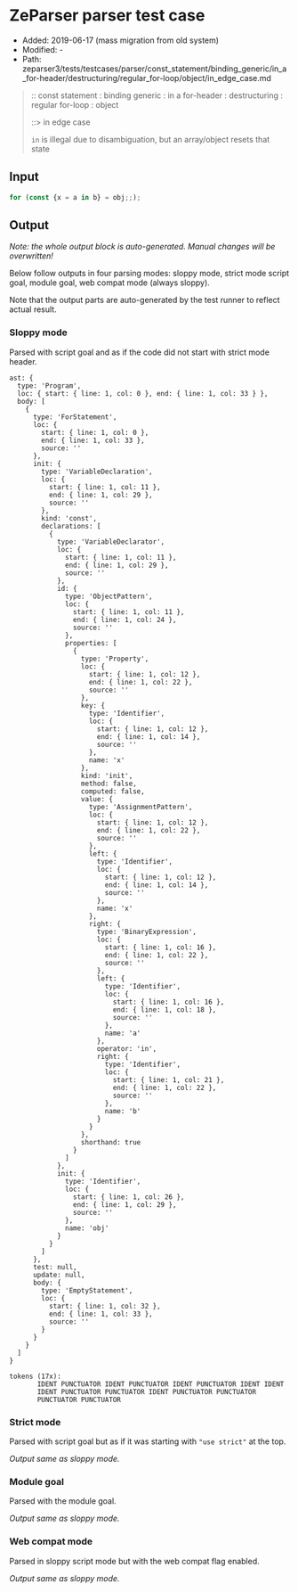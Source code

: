# ZeParser parser test case

- Added: 2019-06-17 (mass migration from old system)
- Modified: -
- Path: zeparser3/tests/testcases/parser/const_statement/binding_generic/in_a_for-header/destructuring/regular_for-loop/object/in_edge_case.md

> :: const statement : binding generic : in a for-header : destructuring : regular for-loop : object
>
> ::> in edge case
>
> `in` is illegal due to disambiguation, but an array/object resets that state

## Input

`````js
for (const {x = a in b} = obj;;);
`````

## Output

_Note: the whole output block is auto-generated. Manual changes will be overwritten!_

Below follow outputs in four parsing modes: sloppy mode, strict mode script goal, module goal, web compat mode (always sloppy).

Note that the output parts are auto-generated by the test runner to reflect actual result.

### Sloppy mode

Parsed with script goal and as if the code did not start with strict mode header.

`````
ast: {
  type: 'Program',
  loc: { start: { line: 1, col: 0 }, end: { line: 1, col: 33 } },
  body: [
    {
      type: 'ForStatement',
      loc: {
        start: { line: 1, col: 0 },
        end: { line: 1, col: 33 },
        source: ''
      },
      init: {
        type: 'VariableDeclaration',
        loc: {
          start: { line: 1, col: 11 },
          end: { line: 1, col: 29 },
          source: ''
        },
        kind: 'const',
        declarations: [
          {
            type: 'VariableDeclarator',
            loc: {
              start: { line: 1, col: 11 },
              end: { line: 1, col: 29 },
              source: ''
            },
            id: {
              type: 'ObjectPattern',
              loc: {
                start: { line: 1, col: 11 },
                end: { line: 1, col: 24 },
                source: ''
              },
              properties: [
                {
                  type: 'Property',
                  loc: {
                    start: { line: 1, col: 12 },
                    end: { line: 1, col: 22 },
                    source: ''
                  },
                  key: {
                    type: 'Identifier',
                    loc: {
                      start: { line: 1, col: 12 },
                      end: { line: 1, col: 14 },
                      source: ''
                    },
                    name: 'x'
                  },
                  kind: 'init',
                  method: false,
                  computed: false,
                  value: {
                    type: 'AssignmentPattern',
                    loc: {
                      start: { line: 1, col: 12 },
                      end: { line: 1, col: 22 },
                      source: ''
                    },
                    left: {
                      type: 'Identifier',
                      loc: {
                        start: { line: 1, col: 12 },
                        end: { line: 1, col: 14 },
                        source: ''
                      },
                      name: 'x'
                    },
                    right: {
                      type: 'BinaryExpression',
                      loc: {
                        start: { line: 1, col: 16 },
                        end: { line: 1, col: 22 },
                        source: ''
                      },
                      left: {
                        type: 'Identifier',
                        loc: {
                          start: { line: 1, col: 16 },
                          end: { line: 1, col: 18 },
                          source: ''
                        },
                        name: 'a'
                      },
                      operator: 'in',
                      right: {
                        type: 'Identifier',
                        loc: {
                          start: { line: 1, col: 21 },
                          end: { line: 1, col: 22 },
                          source: ''
                        },
                        name: 'b'
                      }
                    }
                  },
                  shorthand: true
                }
              ]
            },
            init: {
              type: 'Identifier',
              loc: {
                start: { line: 1, col: 26 },
                end: { line: 1, col: 29 },
                source: ''
              },
              name: 'obj'
            }
          }
        ]
      },
      test: null,
      update: null,
      body: {
        type: 'EmptyStatement',
        loc: {
          start: { line: 1, col: 32 },
          end: { line: 1, col: 33 },
          source: ''
        }
      }
    }
  ]
}

tokens (17x):
       IDENT PUNCTUATOR IDENT PUNCTUATOR IDENT PUNCTUATOR IDENT IDENT
       IDENT PUNCTUATOR PUNCTUATOR IDENT PUNCTUATOR PUNCTUATOR
       PUNCTUATOR PUNCTUATOR
`````

### Strict mode

Parsed with script goal but as if it was starting with `"use strict"` at the top.

_Output same as sloppy mode._

### Module goal

Parsed with the module goal.

_Output same as sloppy mode._

### Web compat mode

Parsed in sloppy script mode but with the web compat flag enabled.

_Output same as sloppy mode._
